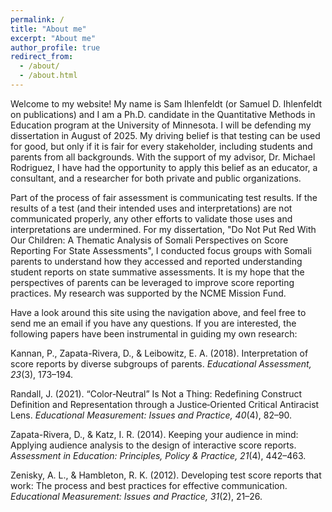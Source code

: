 ```yaml
---
permalink: /
title: "About me"
excerpt: "About me"
author_profile: true
redirect_from: 
  - /about/
  - /about.html
---
```


Welcome to my website! My name is Sam Ihlenfeldt (or Samuel D. Ihlenfeldt on publications) and I am a Ph.D. candidate in the Quantitative Methods in Education program at the University of Minnesota. I will be defending my dissertation in August of 2025. My driving belief is that testing can be used for good, but only if it is fair for every stakeholder, including students and parents from all backgrounds. With the support of my advisor, Dr. Michael Rodriguez, I have had the opportunity to apply this belief as an educator, a consultant, and a researcher for both private and public organizations. 

Part of the process of fair assessment is communicating test results. If the results of a test (and their intended uses and interpretations) are not communicated properly, any other efforts to validate those uses and interpretations are undermined. For my dissertation, "Do Not Put Red With Our Children: A Thematic Analysis of Somali Perspectives on Score Reporting For State Assessments", I conducted focus groups with Somali parents to understand how they accessed and reported understanding student reports on state summative assessments. It is my hope that the perspectives of parents can be leveraged to improve score reporting practices. My research was supported by the NCME Mission Fund. 

Have a look around this site using the navigation above, and feel free to send me an email if you have any questions. If you are interested, the following papers have been instrumental in guiding my own research:

<p>Kannan, P., Zapata-Rivera, D., & Leibowitz, E. A. (2018). Interpretation of score reports by diverse subgroups of parents. <em>Educational Assessment, 23</em>(3), 173–194.</p>

<p>Randall, J. (2021). “Color‐Neutral” Is Not a Thing: Redefining Construct Definition and Representation through a Justice‐Oriented Critical Antiracist Lens. <em>Educational Measurement: Issues and Practice, 40</em>(4), 82–90.</p>
   
<p>Zapata-Rivera, D., & Katz, I. R. (2014). Keeping your audience in mind: Applying audience analysis to the design of interactive score reports. <em> Assessment in Education: Principles, Policy & Practice, 21</em>(4), 442–463.</p>
  
<p>Zenisky, A. L., & Hambleton, R. K. (2012). Developing test score reports that work: The process and best practices for effective communication. <em>Educational Measurement: Issues and Practice, 31</em>(2), 21–26.</p>
  
